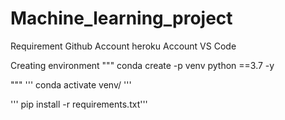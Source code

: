 # Machine_learning_project 
Requirement
Github Account
heroku Account
VS Code

Creating environment 
"""
conda create -p venv python ==3.7 -y

"""
'''
conda activate venv/
'''

'''
pip install -r requirements.txt'''